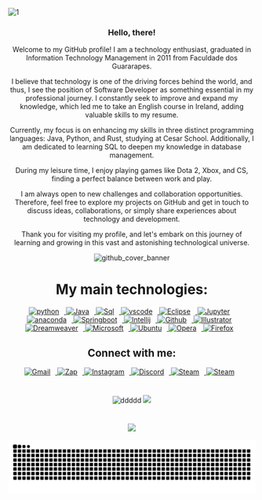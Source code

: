 ![1](https://user-images.githubusercontent.com/136653792/257000781-c9ea9605-7a8a-457d-90ec-60c4c29b4003.jpeg)
<div  align="center"> 
 

### Hello, there! 


Welcome to my GitHub profile! I am a technology enthusiast, graduated in Information Technology Management in 2011 from Faculdade dos Guararapes.

I believe that technology is one of the driving forces behind the world, and thus, I see the position of Software Developer as something essential in my professional journey. I constantly seek to improve and expand my knowledge, which led me to take an English course in Ireland, adding valuable skills to my resume.

Currently, my focus is on enhancing my skills in three distinct programming languages: Java, Python, and Rust, studying at Cesar School. Additionally, I am dedicated to learning SQL to deepen my knowledge in database management.

During my leisure time, I enjoy playing games like Dota 2, Xbox, and CS, finding a perfect balance between work and play.

I am always open to new challenges and collaboration opportunities. Therefore, feel free to explore my projects on GitHub and get in touch to discuss ideas, collaborations, or simply share experiences about technology and development.

Thank you for visiting my profile, and let's embark on this journey of learning and growing in this vast and astonishing technological universe.


![github_cover_banner](https://user-images.githubusercontent.com/81872713/120901073-f0febc00-c60e-11eb-9090-3a08df0684f8.gif)

# My main technologies:

<a href="https://www.python.org/" target="_blank" rel="noreferrer">
      <img  alt="python" height="50px" style="padding-right:10px;" src="https://cdn.jsdelivr.net/gh/devicons/devicon/icons/python/python-original.svg" />
  </a>
  <a href="https://www.java.com/pt-BR/" target="_blank" rel="noreferrer">
      <img  alt="Java" height="50px" style="padding-right:10px; ;" src="https://cdn.jsdelivr.net/gh/devicons/devicon/icons/java/java-original.svg"/>
  </a>
  <a href="https://www.mysql.com" target="_blank" rel="noreferrer">
      <img  alt="Sql" height="50px" style="padding-right:10px;" src="https://cdn.jsdelivr.net/gh/devicons/devicon/icons/mysql/mysql-plain.svg"/>
  </a>
  <a href="https://code.visualstudio.com/" target="_blank" rel="noreferrer">
      <img  alt="vscode" height="50px" style="padding-right:10px;"src="https://cdn.jsdelivr.net/gh/devicons/devicon/icons/vscode/vscode-original.svg"/>
  </a>
  <a href="https://www.eclipse.org/" target="_blank" rel="noreferrer">
      <img  alt="Eclipse" height="50px" style="padding-right:10px;" src="https://cdn.freebiesupply.com/logos/large/2x/eclipse-11-logo-svg-vector.svg" />
  </a>
    <a href="http://jupyter.org/" target="_blank" rel="noreferrer">
      <img  alt="Jupyter" height="50px" style="padding-right:10px;"src="https://cdn.jsdelivr.net/gh/devicons/devicon/icons/jupyter/jupyter-original-wordmark.svg"/>
  </a>
  <a href="https://www.anaconda.com" target="_blank" rel="noreferrer">
      <img  alt="anaconda" height="50px" style="padding-right:10px;" src="https://cdn.jsdelivr.net/gh/devicons/devicon/icons/anaconda/anaconda-original.svg"/>
  </a>
  <a href="https://spring.io/projects/spring-boot" target="_blank" rel="noreferrer">
      <img  alt="Springboot" height="50px" style="padding-right:10px;" src="https://cdn.jsdelivr.net/gh/devicons/devicon/icons/spring/spring-original.svg"/>
  </a>
   <a href="https://www.jetbrains.com/pt-br/idea/" target="_blank" rel="noreferrer">
      <img  alt="Intellij" height="50px" style="padding-right:10px;" src="https://upload.wikimedia.org/wikipedia/commons/9/9c/IntelliJ_IDEA_Icon.svg"/>
  </a>
   <a href="https://github.com/HalleyVeras" target="_blank" rel="noreferrer">
      <img  alt="Github" height="50px" style="padding-right:10px;" src="https://cdn.jsdelivr.net/gh/devicons/devicon/icons/git/git-original.svg"/>
  </a>
   <a href="https://www.adobe.com" target="_blank" rel="noreferrer">
      <img  alt="Illustrator" height="50px" style="padding-right:10px;" src="https://upload.wikimedia.org/wikipedia/commons/f/fb/Adobe_Illustrator_CC_icon.svg"/>
  </a>
  <a href="https://www.adobe.com" target="_blank" rel="noreferrer">
      <img  alt="Dreamweaver" height="50px" style="padding-right:10px;" src="https://upload.wikimedia.org/wikipedia/commons/7/75/Adobe_Dreamweaver_CC_icon.svg"/>
  </a>
  <a href="https://www.microsoft.com/pt-br" target="_blank" rel="noreferrer">
      <img  alt="Microsoft" height="50px" style="padding-right:10px;" src="https://upload.wikimedia.org/wikipedia/commons/4/44/Microsoft_logo.svg"/>
  </a>
  <a href="https://ubuntu.com/download" target="_blank" rel="noreferrer">
      <img  alt="Ubuntu" height="50px" style="padding-right:10px;" src="https://cdn.jsdelivr.net/gh/devicons/devicon/icons/ubuntu/ubuntu-plain.svg"/>
  </a>
  <a href="https://www.opera.com/" target="_blank" rel="noreferrer">
      <img  alt="Opera" height="50px" style="padding-right:10px;" src="https://cdn.jsdelivr.net/gh/devicons/devicon/icons/opera/opera-original.svg"/>
  </a>
  <a href="https://www.mozilla.org/pt-BR/firefox/" target="_blank" rel="noreferrer">
      <img  alt="Firefox" height="50px" style="padding-right:10px;" src="https://cdn.jsdelivr.net/gh/devicons/devicon/icons/firefox/firefox-original.svg"/>
  </a>        


## Connect with me: 

<a href="mailto:halleyveras@gmail.com" target="_blank" rel="noreferrer">
      <img  alt="Gmail" height="45px" style="padding-right:10px;" src="https://upload.wikimedia.org/wikipedia/commons/7/7e/Gmail_icon_%282020%29.svg" />
  </a>
  <a href="https://api.whatsapp.com/send?phone=5581996107759&text=Ol%C3%A1!%20Bem-vindo%20ao%20meu%20WhatsApp%20de%20Desenvolvimento.%20Este%20%C3%A9%20o%20lugar%20onde%20compartilho%20minhas%20ideias,%20projetos%20e%20descobertas%20relacionadas%20ao%20mundo%20da%20programa%C3%A7%C3%A3o.%0A%0AFique%20%C3%A0%20vontade%20para%20iniciar%20uma%20conversa%20sobre%20qualquer%20t%C3%B3pico%20relacionado%20ao%20desenvolvimento,%20tirar%20d%C3%BAvidas,%20discutir%20tecnologias%20ou%20simplesmente%20bater%20um%20papo.%0A%0ATenha%20um%20%C3%B3timo%20dia%20e%20vamos%20come%C3%A7ar%20a%20codificar!%22%0AAt%C3%A9%20breve,%0AHalley%20Veras%20" target="_blank" rel="noreferrer">
      <img  alt="Zap" height="50px" style="padding-right:10px; ;" src="https://upload.wikimedia.org/wikipedia/commons/6/6b/WhatsApp.svg"/>
  </a>
  <a href="https://www.instagram.com/halley.veras/" target="_blank" rel="noreferrer">
      <img  alt="Instagram" height="50px" style="padding-right:10px;" src="https://upload.wikimedia.org/wikipedia/commons/e/e7/Instagram_logo_2016.svg" />
  </a>
  <a href="https://discord.gg/XQpa3YUH" target="_blank" rel="noreferrer">
      <img  alt="Discord" height="50px" style="padding-right:10px;" src="https://www.svgrepo.com/show/353655/discord-icon.svg"/>
  </a>
  <a href="https://steamcommunity.com/profiles/76561198087182726/" target="_blank" rel="noreferrer">
      <img  alt="Steam" height="50px" style="padding-right:10px;"src="https://www.svgrepo.com/show/452107/steam.svg"/>
 </a>
 <a href="https://www.linkedin.com/in/halley-veras-235b68244/" target="_blank" rel="noreferrer">
      <img  alt="Steam" height="50px" style="padding-right:10px;"src="https://upload.wikimedia.org/wikipedia/commons/thumb/8/81/LinkedIn_icon.svg/800px-LinkedIn_icon.svg.png?20210220164014"/>
 </a>

#

![ddddd](http://github-profile-summary-cards.vercel.app/api/cards/stats?username=HalleyVeras&theme=tokyonight)
![](http://github-profile-summary-cards.vercel.app/api/cards/most-commit-language?username=HalleyVeras&theme=tokyonight&exclude={exclude})
#

![](http://github-profile-summary-cards.vercel.app/api/cards/profile-details?username=HalleyVeras&theme=tokyonight)

![snake gif](https://github.com/HalleyVeras/HalleyVeras/blob/output/github-contribution-grid-snake.svg)
 


